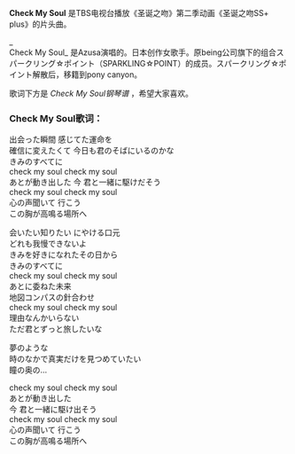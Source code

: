 

**Check My Soul** 是TBS电视台播放《圣诞之吻》第二季动画《圣诞之吻SS+ plus》的片头曲。

_  
Check My Soul_
是Azusa演唱的。日本创作女歌手。原being公司旗下的组合スパークリング☆ポイント（SPARKLING☆POINT）的成员。スパークリング☆ポイント解散后，移籍到pony
canyon。

  
歌词下方是 _Check My Soul钢琴谱_ ，希望大家喜欢。

### Check My Soul歌词：

出会った瞬間 感じてた運命を  
確信に変えたくて 今日も君のそばにいるのかな  
きみのすべてに  
check my soul check my soul  
あとが動き出した 今 君と一緒に駆けだそう  
check my soul check my soul  
心の声聞いて 行こう  
この胸が高鳴る場所へ

会いたい知りたい にやける口元  
どれも我慢できないよ  
きみを好きになれたその日から  
きみのすべてに  
check my soul check my soul  
あとに委ねた未来  
地図コンパスの針合わせ  
check my soul check my soul  
理由なんかいらない  
ただ君とずっと旅したいな

夢のような  
時のなかで真実だけを見つめていたい  
瞳の奥の…

check my soul check my soul  
あとが動き出した  
今 君と一緒に駆け出そう  
check my soul check my soul  
心の声聞いて 行こう  
この胸が高鳴る場所へ

